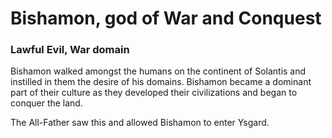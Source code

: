 # Bishamon, god of War and Conquest
### Lawful Evil, War domain

Bishamon walked amongst the humans on the continent of Solantis and instilled in them the desire of his domains.
Bishamon became a dominant part of their culture as they developed their civilizations and began to conquer the land.

The All-Father saw this and allowed Bishamon to enter Ysgard.
